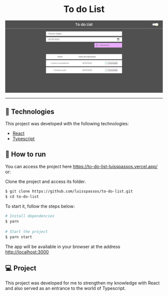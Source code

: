 <h1 align="center">To do List</h1>
<img src="src/assets/site.png" alt="Site Image" />

---

## 🧪 Technologies

<p>This project was developed with the following technologies:</p>

- [React](https://en.reactjs.org/)
- [Typescript](https://www.typescriptlang.org/)

## 🚀 How to run

<p>You can access the project here <a href="https://to-do-list-luisspassos.vercel.app/">https://to-do-list-luisspassos.vercel.app/</a> or:</p>
<p>Clone the project and access its folder.</p>

```bash
$ git clone https://github.com/luisspassos/to-do-list.git
$ cd to-do-list
```

<p>To start it, follow the steps below:</p>

 ```bash
 # Install dependencies
 $ yarn
 
 # Start the project
 $ yarn start
 ```
 <p>The app will be available in your browser at the address <a href="http://localhost:3000">http://localhost:3000</a></p>
 
 ## 💻 Project
 
 <p>This project was developed for me to strengthen my knowledge with React and also served as an entrance to the world of Typescript.</p>

